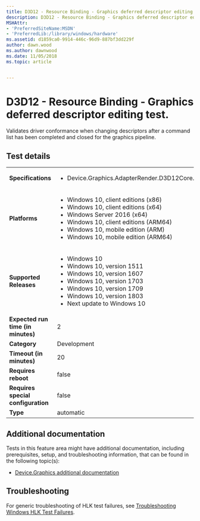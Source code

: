 ```yaml
---
title: D3D12 - Resource Binding - Graphics deferred descriptor editing test.
description: D3D12 - Resource Binding - Graphics deferred descriptor editing test.
MSHAttr:
- 'PreferredSiteName:MSDN'
- 'PreferredLib:/library/windows/hardware'
ms.assetid: d1859ca0-9914-446c-96d9-887bf3dd229f
author: dawn.wood
ms.author: dawnwood
ms.date: 11/05/2018
ms.topic: article


---
```


# <span id="p_hlk_test.308aadee-b853-4f0b-aafd-d0dee1a1af2d"></span>D3D12 - Resource Binding - Graphics deferred descriptor editing test.


Validates driver conformance when changing descriptors after a command list has been completed and closed for the graphics pipeline.

## Test details

|||
|---|---|
| **Specifications**  | <ul><li>Device.Graphics.AdapterRender.D3D12Core.CoreRequirement</li></ul> |  
| **Platforms**   | <ul><li>Windows 10, client editions (x86)</li><li>Windows 10, client editions (x64)</li><li>Windows Server 2016 (x64)</li><li>Windows 10, client editions (ARM64)</li><li>Windows 10, mobile edition (ARM)</li><li>Windows 10, mobile edition (ARM64)</li></ul> |
| **Supported Releases** | <ul><li>Windows 10</li><li>Windows 10, version 1511</li><li>Windows 10, version 1607</li><li>Windows 10, version 1703</li><li>Windows 10, version 1709</li><li>Windows 10, version 1803</li><li>Next update to Windows 10</li></ul> |
|**Expected run time (in minutes)**| 2 |
|**Category**| Development |
|**Timeout (in minutes)**| 20 |
|**Requires reboot**| false |
|**Requires special configuration**| false |
|**Type**| automatic |



## <span id="Additional_documentation"></span><span id="additional_documentation"></span><span id="ADDITIONAL_DOCUMENTATION"></span>Additional documentation


Tests in this feature area might have additional documentation, including prerequisites, setup, and troubleshooting information, that can be found in the following topic(s):

-   [Device.Graphics additional documentation](device-graphics-additional-documentation.md)

## <span id="Troubleshooting"></span><span id="troubleshooting"></span><span id="TROUBLESHOOTING"></span>Troubleshooting


For generic troubleshooting of HLK test failures, see [Troubleshooting Windows HLK Test Failures](../user/troubleshooting-windows-hlk-test-failures.md).










